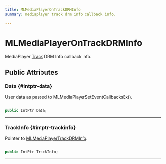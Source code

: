 ```yaml
---
title: MLMediaPlayerOnTrackDRMInfo
summary: mediaplayer track drm info callback info. 

---
```


# MLMediaPlayerOnTrackDRMInfo




MediaPlayer [Track](/unity-api/api/UnityEngine.XR.MagicLeap/MLMedia/Player/Track/UnityEngine.XR.MagicLeap.MLMedia.Player.Track.md) DRM Info callback Info.   





## Public Attributes

### Data {#intptr-data}

User data as passed to MLMediaPlayerSetEventCallbacksEx(). 

```csharp

public IntPtr Data;

```






-----------

### TrackInfo {#intptr-trackinfo}

Pointer to [MLMediaPlayerTrackDRMInfo](/unity-api/api/UnityEngine.XR.MagicLeap/MLMedia/Player/NativeBindings/UnityEngine.XR.MagicLeap.MLMedia.Player.NativeBindings.MLMediaPlayerTrackDRMInfo.md). 

```csharp

public IntPtr TrackInfo;

```






-----------

